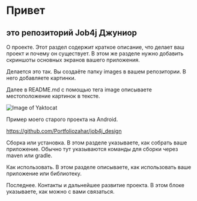 # Привет

## это репозиторий Job4j Джуниор


О проекте. Этот раздел содержит краткое описание, что делает ваш проект и почему он существует.
В этом же разделе нужно добавить скриншоты основных экранов вашего приложения.

Делается это так. Вы создаёте папку images в вашем репозитории. В него добавляете картинки.

Далее в README.md с помощью тега image описываете местоположение картинок в тексте.

![Image of Yaktocat](https://octodex.github.com/images/yaktocat.png)

Пример моего старого проекта на Android.

https://github.com/Portfoliozahar/job4j_design

Сборка или установка. В этом разделе указываете, как собрать ваше приложение. Обычно тут указываются команды для сборки через maven или gradle.

Как использовать. В этом разделе описываете, как использовать ваше приложение или библиотеку.

Последнее. Контакты и дальнейшее развитие проекта. В этом блоке указываете, как можно с вами связаться.

